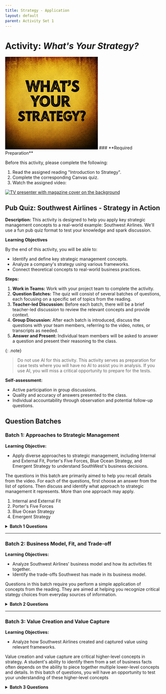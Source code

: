 ```yaml
---
title: Strategy - Application
layout: default
parent: Activity Set 1
---
```

# Activity: *What's Your Strategy?* 

<img src="/assets/images/whats-your-stategy.jpeg" alt="An image with text 'What's Your Strategy?'" width="300"/>
### **Required Preparation**

Before this activity, please complete the following:

1.  Read the assigned reading "Introduction to Strategy".
1.  Complete the corresponding Canvas quiz.
1.  Watch the assigned video: 

[![TV presenter with magazine cover on the background](http://img.youtube.com/vi/MyiI8FoJk54/0.jpg)](http://www.youtube.com/watch?v=MyiI8FoJk54)

## Pub Quiz: Southwest Airlines - Strategy in Action

**Description:** This activity is designed to help you apply key strategic management concepts to a real-world example: Southwest Airlines. We'll use a fun pub quiz format to test your knowledge and spark discussion.

**Learning Objectives**

By the end of this activity, you will be able to:

*   Identify and define key strategic management concepts.
*   Analyze a company's strategy using various frameworks.
*   Connect theoretical concepts to real-world business practices.

**Steps:**

1.  **Work in Teams:** Work with your project team to complete the activity.
2.  **Question Batches:** The quiz will consist of several batches of questions, each focusing on a specific set of topics from the reading.
3.  **Teacher-led Discussion:** Before each batch, there will be a brief teacher-led discussion to review the relevant concepts and provide context.
4.  **Group Discussion:** After each batch is introduced, discuss the questions with your team members, referring to the video, notes, or transcripts as needed.
5.  **Answer and Present:**  Individual team members will be asked to answer a question and present their reasoning to the class.

{: .note}
> Do not use AI for this activity. This activity serves as preparation for case tests where you will have no AI to assist you in analysis. If you use AI, you will miss a critical opportunity to prepare for the tests. 

**Self-assessment:**

*   Active participation in group discussions.
*   Quality and accuracy of answers presented to the class.
*   Individual accountability through observation and potential follow-up questions.

## Question Batches

### Batch 1: Approaches to Strategic Management

**Learning Objective:**

- Apply diverse approaches to strategic management, including Internal and External Fit, Porter's Five Forces, Blue Ocean Strategy, and Emergent Strategy to understand SouthWest's business decisions. 

The questions in this batch are primarily aimed to help you recall details from the video. For each of the questions, first choose an answer from the list of options. Then discuss and identify what approach to strategic management it represents. More than one approach may apply.
1. Internal and External Fit
1. Porter's Five Forces
1. Blue Ocean Strategy
1. Emergent Strategy

<details markdown="block">
<summary> <strong>Batch 1 Questions</strong> </summary>

1. ***Southwest Airlines' decision to forgo interlining agreements with other airlines reflects its focus on which type of traveler?***
    *   A)  Business travelers seeking the best fare deals.
    *   B)  **Short-haul frequent flyers who prioritize convenience and speed.**
    *   C)  Leisure travelers looking for affordable vacation packages.
    *   D)  International travelers connecting to overseas destinations.

1. ***How did Southwest Airlines' choice to use reusable plastic boarding passes and tickets resembling grocery store receipts contribute to its business model?***
    *   A)  By enhancing brand recognition and customer loyalty.
    *   B)  **By minimizing costs and streamlining operations.**
    *   C)  By appealing to environmentally conscious passengers.
    *   D)  By differentiating its services from competitors' offerings.

1. ***Which of Porter's Five Forces did Southwest Airlines effectively mitigate by choosing to operate primarily in midsize cities and the secondary airports of large cities?***
    *   A) Threat of New Entrants
    *   B) **Bargaining Power of Buyers** 
    *   C) Threat of Substitute Products or Services
    *   D) Bargaining Power of Suppliers

1. ***Which of Porter's Five Forces is most evident in the aggressive competition between Southwest Airlines and America West in Phoenix?***
    *   A)  Bargaining Power of Suppliers.
    *   B)  Threat of Substitute Products or Services.
    *   C)  **Rivalry Among Existing Competitors.**
    *   D)  Threat of New Entrants.
1. ***What unconventional practice did Southwest Airlines adopt to enhance the passenger experience and differentiate itself from competitors?***
    *   A)  Offering complimentary in-flight meals and beverages.
    *   B)  Providing assigned seating to ensure passenger comfort.
    *   C)  **Creating a fun and engaging atmosphere with games and entertainment.**
    *   D)  Partnering with other airlines to offer seamless connections.
1. ***Southwest Airlines' decision to focus on short-haul, point-to-point flights between midsize cities created a new market space. What traditional industry practice did this strategy disrupt?***
    *   A)  **The hub-and-spoke model used by major airlines.**
    *   B)  The reliance on travel agents for booking flights.
    *   C)  The use of sophisticated computer reservation systems.
    *   D)  The practice of offering first-class and business-class seating.
1. ***Herb Kelleher's leadership style, characterized by flexibility and a willingness to experiment, fostered what type of strategic approach at Southwest Airlines?***
    *   A)  A rigid, top-down approach to planning.
    *   B)  A data-driven approach focused on market analysis.
    *   C)  **An adaptive and evolving approach that responded to market dynamics.**
    *   D)  A risk-averse approach that prioritized stability over innovation.
1. ***Southwest Airlines' initial marketing campaigns, featuring flight attendants in hot pants and playful promotions, exemplified what aspect of emergent strategy?***
    *   A)  Careful market research and analysis.
    *   B)  **A willingness to experiment and adapt to customer feedback.**
    *   C)  A focus on long-term strategic planning.
    *   D)  A reliance on traditional industry practices.

</details>

---

### Batch 2: Business Model, Fit, and Trade-off
**Learning Objectives:**

*   Analyze Southwest Airlines' business model and how its activities fit together. 
*   Identify the trade-offs Southwest has made in its business model. 


Questions in this batch require you perform a simple application of concepts from the reading. They are aimed at helping you recognize critical stategy choices from everyday sources of information. 

<details markdown="block">
<summary> <strong>Batch 2 Questions</strong> </summary>

1. ***Southwest Airlines' choice to forgo traditional meals and in-flight entertainment is an example of which business model concept?*** 
*  A)  Value Proposition 
*  B)  Trade-offs 
*  C)  Customer Segments 
*  D)  Key Activities 
1. ***Which of the following best describes Southwest Airlines' value proposition?***
*  A)  Providing a luxurious and comfortable flying experience. 
*  B)  Offering the widest selection of destinations and connecting flights. 
*  C)  Delivering affordable, convenient, and fun short-haul air travel.
*  D)  Catering to business travelers with premium services and amenities.
1. ***Southwest Airlines' use of reusable plastic boarding passes and simplified tickets demonstrates which level of fit in their business model?***
*  A)  Simple Consistency 
*  B)  Optimization of Effort
*  C)  Mutually Reinforcing Activities 
*  D)  Dynamic Adaptation 
1. ***Southwest Airlines' focus on a single type of aircraft, the Boeing 737, primarily contributes to which aspect of its business model?*** 
*  A)  Value Proposition 
*  B)  Customer Relationships 
*  C)  Channels 
*  D)  Key Activities 
1. ***Southwest Airlines' decision not to interline with other airlines is a trade-off that primarily impacts which element of its business model?***
*  A)  Customer Relationships 
*  B)  Key Partnerships 
*  C)  Revenue Streams 
*  D)  Cost Structure 
1. ***Southwest Airlines' emphasis on employee satisfaction and a strong company culture contributes to which aspect of its business model?***
*  A)  Key Resources
*  B)  Value Proposition
*  C)  Customer Segments
*  D)  Revenue Streams 
1. ***Which of the following best describes Southwest Airlines' approach to business model innovation?***
*  A)  Focusing on incremental improvements to existing processes.
*  B)  Regularly launching entirely new products and services. 
*  C)  Disrupting the industry with radical technological advancements.
*  D)  Prioritizing mergers and acquisitions to expand market share. 

</details>

---

### Batch 3: Value Creation and Value Capture
**Learning Objectives:**
*   Analyze how Southwest Airlines created and captured value using relevant frameworks. 

Value creation and value capture are critical higher-level concepts in strategy. A student's ability to identify them from a set of business facts often depends on the ability to piece together multiple lower-level concepts and details. In this batch of questions, you will have an opportunity to test your understanding of these higher-level concepts

<details markdown="block">
<summary> <strong>Batch 3 Questions</strong> </summary>

1. ***Which of the following actions by Southwest Airlines most directly contributes to increasing customer willingness to pay (WTP)?***
- A) Minimizing turnaround time to maximize aircraft utilization.
- B) Negotiating favorable contracts with labor unions to control costs.
- C) Offering a fun and engaging in-flight experience with friendly service.
- D) Operating from secondary airports to reduce congestion and delays.
1. ***Southwest Airlines' strategy of offering consistently low fares, often comparable to the cost of driving, primarily targets which element of the value wedge?***
- A) Increasing WTP by offering premium features and amenities.
- B) Reducing SOC by minimizing operational costs and maximizing efficiency.
- C) Capturing a larger share of the value created by reducing competition.
- D) Shifting industry boundaries to create a new market space with less rivalry.
1. ***Southwest Airlines' decision to avoid interlining agreements with other airlines, while potentially limiting customer flexibility, allows the company to:***
- A) Increase WTP by offering a more seamless travel experience.
- B) Reduce SOC by avoiding the complexities and costs associated with coordinating with other carriers.
- C) Capture more value by reducing the bargaining power of complementary services.
- D) Reshape the industry landscape by creating a new standard for air travel.
1. ***Which of the following threats to sustainability, as described in the sources, poses the most significant risk to Southwest Airlines' ability to capture value over time?***
- A) Imitation: Competitors adopting similar low-cost models and eroding Southwest's competitive advantage.
- B) Substitution: The emergence of high-speed rail or other ground transportation alternatives that offer comparable convenience and affordability.
- C) Holdup: Labor unions demanding higher wages and benefits, potentially increasing Southwest's operating costs.
- D) Disruption: New technologies, such as electric aircraft or autonomous flight systems, radically transforming the airline industry.
1. ***Southwest Airlines' focus on building a strong company culture, characterized by employee loyalty and a commitment to customer service, can be seen as an investment in which element of value creation?***
- A) Reducing SOC by motivating employees to work more efficiently.
- B) Increasing WTP by enhancing the perceived value of the Southwest brand and customer experience.
- C) Capturing more value by reducing employee turnover and training costs.
- D) Reshaping the industry landscape by establishing a new standard for labor relations in the airline sector.

</details>

